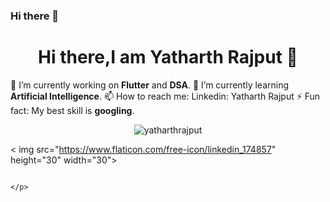 ### Hi there 👋


<h1 align="center">Hi there,I am Yatharth Rajput 👋</h1>
🔭 I’m currently working on <strong>Flutter</strong> and <strong>DSA</strong>.
🌱 I’m currently learning <strong> Artificial Intelligence</strong>.
📫 How to reach me: Linkedin: <a heref="https://www.linkedin.com/in/yatharth-rajput-631780188/" target="_blank">Yatharth Rajput</a>
⚡ Fun fact: My best skill is <strong>googling</strong>.

<p align ="center">
  
  <img src ="https://github-readme-stats.vercel.app/api?username=yatharthrajput&theme=dark&show_icons=true" alt="yatharthrajput">
  </p>
  
  <p align="center">
  
  <a heref="https://www.linkedin.com/in/yatharth-rajput-631780188/"   target="_blank">< img src="https://www.flaticon.com/free-icon/linkedin_174857" height="30" width="30"></a>
                                                                                                                 
                                                                                                                   </p>
                                                                                                                  
<!--                                                                                                                  <p align ="center">
                                                                                                                                   <a heref = "https://www.linkedin.com/in/yatharth-rajput-631780188/" target="_blank"><img src="" -->
 

